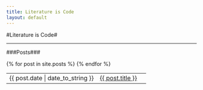 ```yaml
---
title: Literature is Code
layout: default
---
```



#Literature is Code#

-------

###Posts###

<table class="posts">
{% for post in site.posts %}
  <tr> 
        <td class=date> <span>{{ post.date | date_to_string }} </td>  <td class=postTitle><a href="{{ post.url }}">{{ post.title }}</a><td>
  </tr>
{% endfor %}
</table>




